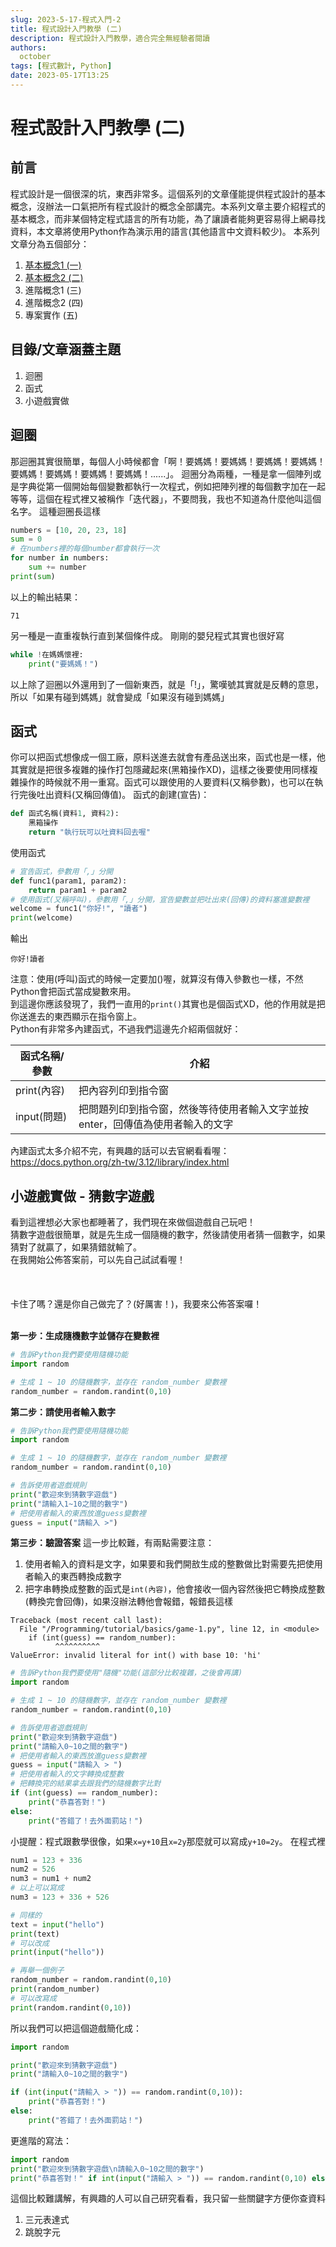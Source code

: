 ```yaml
---
slug: 2023-5-17-程式入門-2
title: 程式設計入門教學 (二)
description: 程式設計入門教學，適合完全無經驗者閱讀
authors:
  october
tags: [程式數計, Python]
date: 2023-05-17T13:25
---
```


# 程式設計入門教學 (二)
## 前言
程式設計是一個很深的坑，東西非常多。這個系列的文章僅能提供程式設計的基本概念，沒辦法一口氣把所有程式設計的概念全部講完。本系列文章主要介紹程式的基本概念，而非某個特定程式語言的所有功能，為了讓讀者能夠更容易得上網尋找資料，本文章將使用Python作為演示用的語言(其他語言中文資料較少)。
本系列文章分為五個部分：
1. [基本概念1 (一)](2023-5-17-程式入門-1)
2. [基本概念2 (二)](2023-5-17-程式入門-2)
3. 進階概念1 (三)
4. 進階概念2 (四)
5. 專案實作 (五)

## 目錄/文章涵蓋主題
1. 迴圈
2. 函式
3. 小遊戲實做

## 迴圈

那迴圈其實很簡單，每個人小時候都會「啊！要媽媽！要媽媽！要媽媽！要媽媽！要媽媽！要媽媽！要媽媽！要媽媽！......」。
迴圈分為兩種，一種是拿一個陣列或是字典從第一個開始每個變數都執行一次程式，例如把陣列裡的每個數字加在一起等等，這個在程式裡又被稱作「迭代器」，不要問我，我也不知道為什麼他叫這個名字。
這種迴圈長這樣
```python
numbers = [10, 20, 23, 18]
sum = 0
# 在numbers裡的每個number都會執行一次
for number in numbers:
    sum += number
print(sum)
```
以上的輸出結果：
```
71
```
另一種是一直重複執行直到某個條件成。
剛剛的嬰兒程式其實也很好寫
```python
while !在媽媽懷裡:
    print("要媽媽！")
```
以上除了迴圈以外還用到了一個新東西，就是「!」，驚嘆號其實就是反轉的意思，所以「如果有碰到媽媽」就會變成「如果沒有碰到媽媽」

## 函式

你可以把函式想像成一個工廠，原料送進去就會有產品送出來，函式也是一樣，他其實就是把很多複雜的操作打包隱藏起來(黑箱操作XD)，這樣之後要使用同樣複雜操作的時候就不用一重寫。函式可以跟使用的人要資料(又稱參數)，也可以在執行完後吐出資料(又稱回傳值)。
函式的創建(宣告)：

```python
def 函式名稱(資料1, 資料2):
    黑箱操作
    return "執行玩可以吐資料回去喔"
```
使用函式
```python
# 宣告函式，參數用「,」分開
def func1(param1, param2):
    return param1 + param2
# 使用函式(又稱呼叫)，參數用「,」分開，宣告變數並把吐出來(回傳)的資料塞進變數裡
welcome = func1("你好!", "讀者")
print(welcome)
```
輸出
```
你好!讀者
```
注意：使用(呼叫)函式的時候一定要加()喔，就算沒有傳入參數也一樣，不然Python會把函式當成變數來用。<br />
到這邊你應該發現了，我們一直用的`print()`其實也是個函式XD，他的作用就是把你送進去的東西顯示在指令窗上。<br />
Python有非常多內建函式，不過我們這邊先介紹兩個就好：

|函式名稱/參數|介紹|
|-------------|-----------------------------------------------------------------|
|print(內容)|把內容列印到指令窗|
|input(問題)|把問題列印到指令窗，然後等待使用者輸入文字並按enter，回傳值為使用者輸入的文字|

內建函式太多介紹不完，有興趣的話可以去官網看看喔：https://docs.python.org/zh-tw/3.12/library/index.html

## 小遊戲實做 - 猜數字遊戲

看到這裡想必大家也都睡著了，我們現在來做個遊戲自己玩吧！<br />
猜數字遊戲很簡單，就是先生成一個隨機的數字，然後請使用者猜一個數字，如果猜對了就贏了，如果猜錯就輸了。<br />
在我開始公佈答案前，可以先自己試試看喔！
<br />
<br />
<br />
<br />
卡住了嗎？還是你自己做完了？(好厲害！)，我要來公佈答案囉！<br />
<br />

**第一步：生成隨機數字並儲存在變數裡**

```python
# 告訴Python我們要使用隨機功能
import random

# 生成 1 ~ 10 的隨機數字，並存在 random_number 變數裡
random_number = random.randint(0,10)
```

**第二步：請使用者輸入數字**

```python
# 告訴Python我們要使用隨機功能
import random

# 生成 1 ~ 10 的隨機數字，並存在 random_number 變數裡
random_number = random.randint(0,10)

# 告訴使用者遊戲規則
print("歡迎來到猜數字遊戲")
print("請輸入1~10之間的數字")
# 把使用者輸入的東西放進guess變數裡
guess = input("請輸入 >")
```

**第三步：驗證答案**
這一步比較難，有兩點需要注意：
1. 使用者輸入的資料是文字，如果要和我們開敨生成的整數做比對需要先把使用者輸入的東西轉換成數字
2. 把字串轉換成整數的函式是`int(內容)`，他會接收一個內容然後把它轉換成整數(轉換完會回傳)，如果沒辦法轉他會報錯，報錯長這樣

```
Traceback (most recent call last):
  File "/Programming/tutorial/basics/game-1.py", line 12, in <module>
    if (int(guess) == random_number):
          ^^^^^^^^^^
ValueError: invalid literal for int() with base 10: 'hi'
```


```python
# 告訴Python我們要使用"隨機"功能(這部分比較複雜，之後會再講)
import random

# 生成 1 ~ 10 的隨機數字，並存在 random_number 變數裡
random_number = random.randint(0,10)

# 告訴使用者遊戲規則
print("歡迎來到猜數字遊戲")
print("請輸入0~10之間的數字")
# 把使用者輸入的東西放進guess變數裡
guess = input("請輸入 > ")
# 把使用者輸入的文字轉換成整數
# 把轉換完的結果拿去跟我們的隨機數字比對
if (int(guess) == random_number):
    print("恭喜答對！")
else:
    print("答錯了！去外面罰站！")
```

小提醒：程式跟數學很像，如果`x=y+10`且`x=2y`那麼就可以寫成`y+10=2y`。
在程式裡

```python
num1 = 123 + 336
num2 = 526
num3 = num1 + num2
# 以上可以寫成
num3 = 123 + 336 + 526

# 同樣的
text = input("hello")
print(text)
# 可以改成
print(input("hello"))

# 再舉一個例子
random_number = random.randint(0,10)
print(random_number)
# 可以改寫成
print(random.randint(0,10))
```

所以我們可以把這個遊戲簡化成：

```python
import random

print("歡迎來到猜數字遊戲")
print("請輸入0~10之間的數字")

if (int(input("請輸入 > ")) == random.randint(0,10)):
    print("恭喜答對！")
else:
    print("答錯了！去外面罰站！")
```

更進階的寫法：

```python
import random
print("歡迎來到猜數字遊戲\n請輸入0~10之間的數字")
print("恭喜答對！" if int(input("請輸入 > ")) == random.randint(0,10) else "答錯了！去外面罰站！")
```

這個比較難講解，有興趣的人可以自己研究看看，我只留一些關鍵字方便你查資料
1. 三元表達式
2. 跳脫字元

